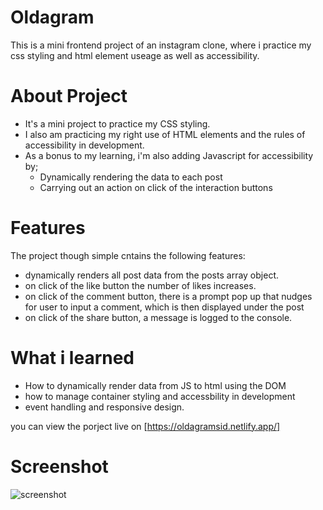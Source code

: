 # Oldagram

This is a mini frontend project of an instagram clone, where i practice my css styling and html element useage as well as accessibility.

# About Project

- It's a mini project to practice my CSS styling.
- I also am practicing my right use of HTML elements and the rules of accessibility in development.
- As a bonus to my learning, i'm also adding Javascript for accessibility by;
  - Dynamically rendering the data to each post
  - Carrying out an action on click of the interaction buttons

# Features
 The project though simple cntains the following features:
 - dynamically renders all post data from the posts array object.
 - on click of the like button the number of likes increases.
 - on click of the comment button, there is a prompt pop up that nudges for user to input a comment, which is then displayed under the post 
 - on click of the share button, a message is logged to the console.

 # What i learned 
 - How to dynamically render data from JS to html using the DOM
 - how to manage container styling and accessbility in development
 - event handling and responsive design. 

 you can view the porject live on [https://oldagramsid.netlify.app/]

# Screenshot
![screenshot](images/oldagram.png)
